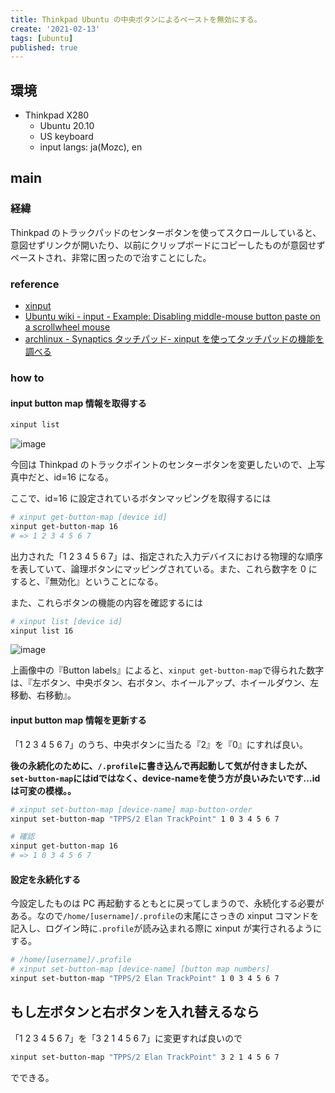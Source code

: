 ```yaml
---
title: Thinkpad Ubuntu の中央ボタンによるペーストを無効にする。
create: '2021-02-13'
tags: [ubuntu]
published: true
---
```


## 環境

- Thinkpad X280
  - Ubuntu 20.10
  - US keyboard
  - input langs: ja(Mozc), en

## main

### 経緯

Thinkpad のトラックパッドのセンターボタンを使ってスクロールしていると、意図せずリンクが開いたり、以前にクリップボードにコピーしたものが意図せずペーストされ、非常に困ったので治すことにした。

### reference

- [xinput](https://www.x.org/archive/X11R7.5/doc/man/man1/xinput.1.html)
- [Ubuntu wiki - input - Example: Disabling middle-mouse button paste on a scrollwheel mouse](https://wiki.ubuntu.com/X/Config/Input#Example:_Disabling_middle-mouse_button_paste_on_a_scrollwheel_mouse)
- [archlinux - Synaptics タッチパッド- xinput を使ってタッチパッドの機能を調べる](https://wiki.archlinux.jp/index.php/Synaptics_%E3%82%BF%E3%83%83%E3%83%81%E3%83%91%E3%83%83%E3%83%89#xinput_を使ってタッチパッドの機能を調べる)

### how to

#### input button map 情報を取得する

```sh
xinput list
```

![image](https://i.imgur.com/Aa0suNG.png)

今回は Thinkpad のトラックポイントのセンターボタンを変更したいので、上写真中だと、id=16 になる。

ここで、id=16 に設定されているボタンマッピングを取得するには

```sh
# xinput get-button-map [device id]
xinput get-button-map 16
# => 1 2 3 4 5 6 7 
```

出力された「1 2 3 4 5 6 7」は、指定された入力デバイスにおける物理的な順序を表していて、論理ボタンにマッピングされている。また、これら数字を 0 にすると、『無効化』ということになる。

また、これらボタンの機能の内容を確認するには

```sh
# xinput list [device id]
xinput list 16
```

![image](https://i.imgur.com/Jolg4Oi.png)

上画像中の『Button labels』によると、`xinput get-button-map`で得られた数字は、『左ボタン、中央ボタン、右ボタン、ホイールアップ、ホイールダウン、左移動、右移動』。

#### input button map 情報を更新する

「1 2 3 4 5 6 7」のうち、中央ボタンに当たる『2』を『0』にすれば良い。

**後の永続化のために、`/.profile`に書き込んで再起動して気が付きましたが、`set-button-map`にはidではなく、device-nameを使う方が良いみたいです…idは可変の模様。。**

```sh
# xinput set-button-map [device-name] map-button-order
xinput set-button-map "TPPS/2 Elan TrackPoint" 1 0 3 4 5 6 7

# 確認
xinput get-button-map 16
# => 1 0 3 4 5 6 7
```

#### 設定を永続化する

今設定したものは PC 再起動するともとに戻ってしまうので、永続化する必要がある。なので`/home/[username]/.profile`の末尾にさっきの xinput コマンドを記入し、ログイン時に`.profile`が読み込まれる際に xinput が実行されるようにする。

```sh
# /home/[username]/.profile
# xinput set-button-map [device-name] [button map numbers]
xinput set-button-map "TPPS/2 Elan TrackPoint" 1 0 3 4 5 6 7
```

## もし左ボタンと右ボタンを入れ替えるなら

「1 2 3 4 5 6 7」を「3 2 1 4 5 6 7」に変更すれば良いので

```sh
xinput set-button-map "TPPS/2 Elan TrackPoint" 3 2 1 4 5 6 7
```

でできる。
